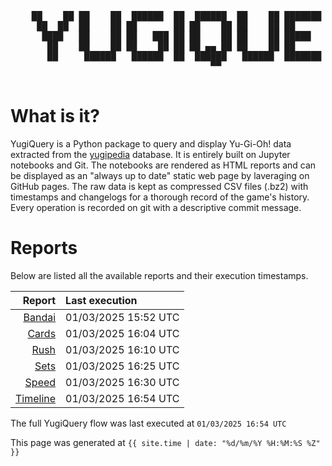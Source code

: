 <div align='center'>
    <pre>
    <br>
    ██    ██ ██    ██  ██████  ██  ██████  ██    ██ ███████ ██████  ██    ██ 
     ██  ██  ██    ██ ██       ██ ██    ██ ██    ██ ██      ██   ██  ██  ██  
      ████   ██    ██ ██   ███ ██ ██    ██ ██    ██ █████   ██████    ████   
       ██    ██    ██ ██    ██ ██ ██ ▄▄ ██ ██    ██ ██      ██   ██    ██    
       ██     ██████   ██████  ██  ██████   ██████  ███████ ██   ██    ██    
                                      ▀▀                                     
    </pre>
</div>

# What is it?

YugiQuery is a Python package to query and display Yu-Gi-Oh! data extracted from the [yugipedia](http://yugipedia.com) database. It is entirely built on Jupyter notebooks and Git. The notebooks are rendered as HTML reports and can be displayed as an "always up to date" static web page by laveraging on GitHub pages. The raw data is kept as compressed CSV files (.bz2) with timestamps and changelogs for a thorough record of the game's history. Every operation is recorded on git with a descriptive commit message. 

# Reports

Below are listed all the available reports and their execution timestamps. 

|                    Report | Last execution       |
| -------------------------:|:-------------------- |
| [Bandai](reports/Bandai.html) | 01/03/2025 15:52 UTC |
| [Cards](reports/Cards.html) | 01/03/2025 16:04 UTC |
| [Rush](reports/Rush.html) | 01/03/2025 16:10 UTC |
| [Sets](reports/Sets.html) | 01/03/2025 16:25 UTC |
| [Speed](reports/Speed.html) | 01/03/2025 16:30 UTC |
| [Timeline](reports/Timeline.html) | 01/03/2025 16:54 UTC |


The full YugiQuery flow was last executed at `01/03/2025 16:54 UTC`

This page was generated at `{{ site.time | date: "%d/%m/%Y %H:%M:%S %Z" }}`
